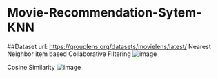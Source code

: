 # Movie-Recommendation-Sytem-KNN
##Dataset url: https://grouplens.org/datasets/movielens/latest/
Nearest Neighbor item based Collaborative Filtering
![image](https://user-images.githubusercontent.com/97341259/152271326-3c282ff5-d2af-42c2-a919-237f4fccad9e.png)

Cosine Similarity
![image](https://user-images.githubusercontent.com/97341259/152271274-74227960-8e86-4afa-9ee6-2e6d446fd6c1.png)
